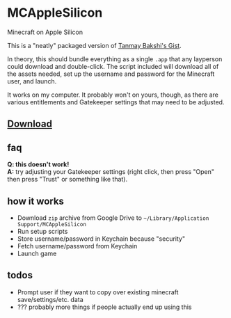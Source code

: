 # MCAppleSilicon
Minecraft on Apple Silicon

This is a "neatly" packaged version of [Tanmay Bakshi's Gist](https://gist.github.com/tanmayb123/d55b16c493326945385e815453de411a).

In theory, this should bundle everything as a single `.app` that any layperson could download and double-click. The script included will download all of the assets needed, set up the username and password for the Minecraft user, and launch.

It works on my computer. It probably won't on yours, though, as there are various entitlements and Gatekeeper settings that may need to be adjusted.

## [Download](https://github.com/ohnx/MCAppleSilicon/archive/master.zip)

## faq

**Q: this doesn't work!**  
**A:** try adjusting your Gatekeeper settings (right click, then press "Open" then press "Trust" or something like that).

## how it works

* Download `zip` archive from Google Drive to `~/Library/Application Support/MCAppleSilicon`
* Run setup scripts
* Store username/password in Keychain because "security"
* Fetch username/password from Keychain
* Launch game

## todos

* Prompt user if they want to copy over existing minecraft save/settings/etc. data
* ??? probably more things if people actually end up using this
